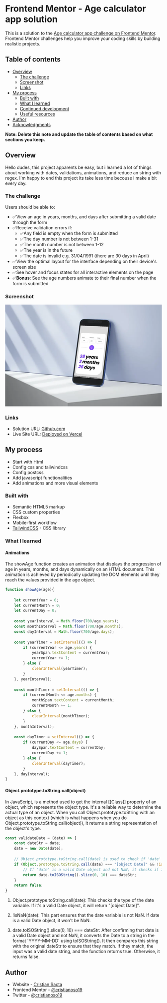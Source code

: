 # Frontend Mentor - Age calculator app solution

This is a solution to the [Age calculator app challenge on Frontend Mentor](https://www.frontendmentor.io/challenges/age-calculator-app-dF9DFFpj-Q). Frontend Mentor challenges help you improve your coding skills by building realistic projects. 

## Table of contents

- [Overview](#overview)
  - [The challenge](#the-challenge)
  - [Screenshot](#screenshot)
  - [Links](#links)
- [My process](#my-process)
  - [Built with](#built-with)
  - [What I learned](#what-i-learned)
  - [Continued development](#continued-development)
  - [Useful resources](#useful-resources)
- [Author](#author)
- [Acknowledgments](#acknowledgments)

**Note: Delete this note and update the table of contents based on what sections you keep.**

## Overview
Hello dudes, this project apparents be easy, but i learned a lot of things about working with dates, validations, animations, and reduce an string with regex.
I'm happy to end this project its take less time becouse i make a bit every day.

### The challenge

Users should be able to:

- ✅View an age in years, months, and days after submitting a valid date through the form
- ✅Receive validation errors if:
  - ✅Any field is empty when the form is submitted
  - ✅The day number is not between 1-31
  - ✅The month number is not between 1-12
  - ✅The year is in the future
  - ✅The date is invalid e.g. 31/04/1991 (there are 30 days in April)
- ✅View the optimal layout for the interface depending on their device's screen size
- ✅See hover and focus states for all interactive elements on the page
- ✅**Bonus**: See the age numbers animate to their final number when the form is submitted

### Screenshot

![](./design/screenshot.webp)

### Links

- Solution URL: [Github.com](https://github.com/cristianoso19/fm.AgeAppCalculator)
- Live Site URL: [Deployed on Vercel](https://fm-age-app-calculator-j56gk4nsl-cristianoso19.vercel.app/)

## My process
* Start with Html 
* Config css and tailwindcss
* Config postcss
* Add javascript functionalities
* Add animations and more visual elements

### Built with

- Semantic HTML5 markup
- CSS custom properties
- Flexbox
- Mobile-first workflow
- [TailwindCSS](https://tailwindcss.com/) - CSS library

### What I learned
#### Animations
The showAge function creates an animation that displays the progression of age in years, months, and days dynamically on an HTML document. This animation is achieved by periodically updating the DOM elements until they reach the values provided in the age object.
```javascript
function showAge(age){
   
    let currentYear = 0;
    let currentMonth = 0;
    let currentDay = 0;

    const yearInterval = Math.floor(700/age.years); 
    const monthInterval = Math.floor(700/age.months); 
    const dayInterval = Math.floor(700/age.days); 

    const yearTimer = setInterval(() => {
        if (currentYear <= age.years) {
            yearSpan.textContent = currentYear;
            currentYear += 1;
        } else {
            clearInterval(yearTimer);
        }
    }, yearInterval);

    const monthTimer = setInterval(() => {
        if (currentMonth <= age.months) {
            monthSpan.textContent = currentMonth;
            currentMonth += 1;
        } else {
            clearInterval(monthTimer);
        }
    }, monthInterval);

    const dayTimer = setInterval(() => {
        if (currentDay <= age.days) {
            daySpan.textContent = currentDay;
            currentDay += 1;
        } else {
            clearInterval(dayTimer);
        }
    }, dayInterval);
}
```
#### Object.prototype.toString.call(object)
In JavaScript, is a method used to get the internal [[Class]] property of an object, which represents the object type. It's a reliable way to determine the actual type of an object. When you call Object.prototype.toString with an object as this context (which is what happens when you do Object.prototype.toString.call(object)), it returns a string representation of the object's type.

``` javascript
const validateDate = (date) => {
    const dateStr = date;
    date = new Date(date);

    // Object.prototype.toString.call(date) is used to check if 'date' is a valid Date object.
    if (Object.prototype.toString.call(date) === "[object Date]" && !isNaN(date)) {
        // If 'date' is a valid Date object and not NaN, it checks if it matches the original string representation.
        return date.toISOString().slice(0, 10) === dateStr;
    }
    return false;
}
```
1. Object.prototype.toString.call(date): This checks the type of the date variable. If it's a valid Date object, it will return "[object Date]".

2. !isNaN(date): This part ensures that the date variable is not NaN. If date is a valid Date object, it won't be NaN.

3. date.toISOString().slice(0, 10) === dateStr: After confirming that date is a valid Date object and not NaN, it converts the Date to a string in the format 'YYYY-MM-DD' using toISOString(). It then compares this string with the original dateStr to ensure that they match. If they match, the input was a valid date string, and the function returns true. Otherwise, it returns false.


## Author

- Website - [Cristian Sacta](https://www.jomron.com)
- Frontend Mentor - [@cristianoso19](https://www.frontendmentor.io/profile/cristianoso19)
- Twitter - [@cristianoso19](https://www.twitter.com/cristianoso19)